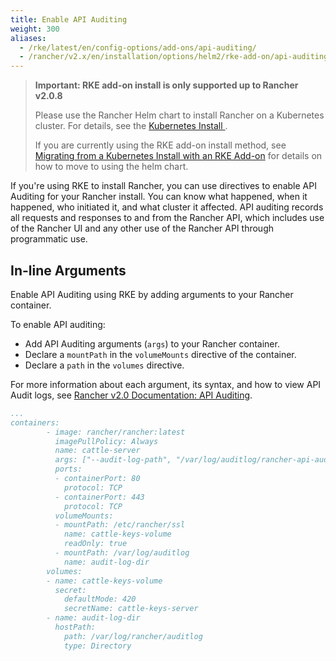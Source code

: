 ```yaml
---
title: Enable API Auditing
weight: 300
aliases:
  - /rke/latest/en/config-options/add-ons/api-auditing/
  - /rancher/v2.x/en/installation/options/helm2/rke-add-on/api-auditing
---
```


>**Important: RKE add-on install is only supported up to Rancher v2.0.8**
>
>Please use the Rancher Helm chart to install Rancher on a Kubernetes cluster. For details, see the [Kubernetes Install ]({{<baseurl>}}/rancher/v2.x/en/installation/options/helm2/).
>
>If you are currently using the RKE add-on install method, see [Migrating from a Kubernetes Install with an RKE Add-on]({{<baseurl>}}/rancher/v2.x/en/upgrades/upgrades/migrating-from-rke-add-on/) for details on how to move to using the helm chart.

If you're using RKE to install Rancher, you can use directives to enable API Auditing for your Rancher install. You can know what happened, when it happened, who initiated it, and what cluster it affected. API auditing records all requests and responses to and from the Rancher API, which includes use of the Rancher UI and any other use of the Rancher API through programmatic use.

## In-line Arguments

Enable API Auditing using RKE by adding arguments to your Rancher container.

To enable API auditing:

- Add API Auditing arguments (`args`) to your Rancher container.
- Declare a `mountPath` in the `volumeMounts` directive of the container.
- Declare a `path` in the `volumes` directive.

For more information about each argument, its syntax, and how to view API Audit logs, see [Rancher v2.0 Documentation: API Auditing]({{<baseurl>}}/rancher/v2.x/en/installation/api-auditing).

```yaml
...
containers:
        - image: rancher/rancher:latest
          imagePullPolicy: Always
          name: cattle-server
          args: ["--audit-log-path", "/var/log/auditlog/rancher-api-audit.log", "--audit-log-maxbackup", "5", "--audit-log-maxsize", "50", "--audit-level", "2"]
          ports:
          - containerPort: 80
            protocol: TCP
          - containerPort: 443
            protocol: TCP
          volumeMounts:
          - mountPath: /etc/rancher/ssl
            name: cattle-keys-volume
            readOnly: true
          - mountPath: /var/log/auditlog
            name: audit-log-dir
        volumes:
        - name: cattle-keys-volume
          secret:
            defaultMode: 420
            secretName: cattle-keys-server
        - name: audit-log-dir
          hostPath:
            path: /var/log/rancher/auditlog
            type: Directory
```
